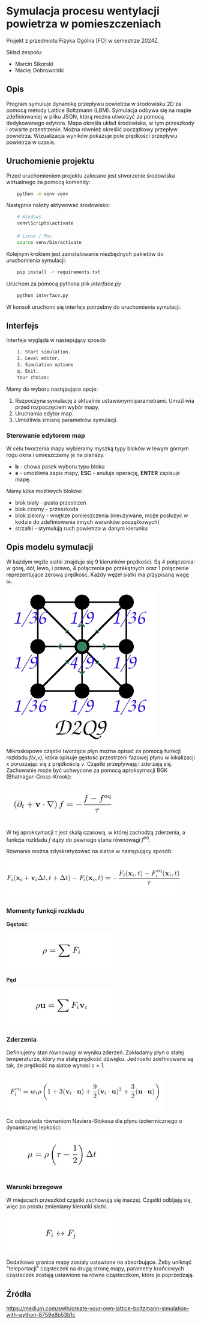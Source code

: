 # Symulacja procesu wentylacji powietrza w pomieszczeniach

Projekt z przedmiotu Fizyka Ogólna [FO] w semestrze 2024Z.

Skład zespołu:
- Marcin Sikorski
- Maciej Dobrowolski

## Opis
Program symuluje dynamikę przepływu powietrza w środowisku 2D za pomocą metody Lattice Boltzmann (LBM). Symulacja odbywa się na mapie zdefiniowaniej w pliku JSON, którą można utworzyć za pomocą dedykowanego edytora. Mapa określa układ środowiska, w tym przeszkody i otwarte przestrzenie. Można również określić początkowy przepływ powietrza. Wizualizacja wyników pokazuje pole prędkości przepływu powietrza w czasie.

## Uruchomienie projektu

Przed uruchomieniem projektu zalecane jest stworzenie środowiska wirtualnego za pomocą komendy:
```bash
    python -m venv venv
```
Następnie należy aktywować środowisko:
```bash
    # Windows
    venv\Scripts\activate

    # Linux / Mac
    source venv/bin/activate
```
Kolejnym krokiem jest zainstalowanie niezbędnych pakietów do uruchomienia symulacji:
```bash
    pip install -r requirements.txt
```
Uruchom za pomocą pythona plik _interface.py_
```bash
    python interface.py
```
W konsoli uruchomi się interfejs potrzebny do uruchomienia symulacji.

## Interfejs
Interfejs wygląda w nastepujący sposób
```bash
    1. Start simulation.
    2. Level editor.
    3. Simulation options
    q. Exit.
    Your choice:
```
Mamy do wyboru następujące opcje:
1. Rozpoczyna symulację z aktualnie ustawionymi parametrami. Umożliwia przed rozpoczęciem wybór mapy.
2. Uruchamia edytor map.
3. Umożliwia zmianę parametrów symulacji.

### Sterowanie edytorem map
W celu tworzenia mapy wybieramy myszką typy bloków w lewym górnym rogu okna i umieszczamy je na planszy.
- __b__ - chowa pasek wyboru typu bloku
- __s__ - umożliwia zapis mapy, __ESC__ - anuluje operację, __ENTER__ zapisuje mapę.

Mamy kilka możliwych bloków:
- blok biały - pusta przestrzeń
- blok czarny - przeszkoda
- blok zielony - wnętrze pomieszczenia (nieużywane, może posłużyć w kodzie do zdefiniowania innych warunków początkowych)
- strzałki - stymulują ruch powietrza w danym kierunku

## Opis modelu symulacji

W każdym węźle siatki znajduje się 9 kierunków prędkości. Są 4 połączenia: w górę, dół, lewo, i prawo, 4 połączenia po przekątnych oraz 1 połączenie reprezentujące zerową prędkość. Każdy węzeł siatki ma przypisaną wagę ω<sub>i</sub>

![Lattices](img/lattices.webp)

Mikroskopowe cząstki tworzące płyn można opisać za pomocą funkcji rozkładu _f(x,v)_, która opisuje gęstość przestrzeni fazowej płynu w lokalizacji x poruszając się z prędkością _v_.
Cząstki przepływają i zderzają się. Zachowanie może być uchwycone za pomocą aproksymacji BGK (Bhatnagar–Gross–Krook):

![Formula](img/formula.webp)

W tej aproksymacji _τ_ jest skalą czasową, w której zachodzą zderzenia, a funkcja rozkładu _f_ dąży do pewnego stanu równowagi _f<sup>eq</sup>_.

Równanie można zdyskretyzować na siatce w następujący sposób:

![Discrete fromula](img/discrete_formula.webp)

### Momenty funkcji rozkładu
__Gęstość__:

![Moment](img/moment.webp)

__Pęd__

![Momentum](img/momentum.webp)

### Zderzenia

Definiujemy stan równowagi w wyniku zderzeń. Zakładamy płyn o stałej temperaturze, który ma stałą prędkość dźwięku. Jednostki zdefiniowane są tak, że prędkość na siatce wynosi _c = 1_.

![Equilibrum](img/equilibrium.webp)

Co odpowiada równaniom Naviera-Stokesa dla płynu izotermicznego o dynamicznej lepkości:

![Navier-Stokes](img/navier-stokes.webp)

### Warunki brzegowe
W miejscach przeszkód cząstki zachowują się inaczej. Cząstki odbijają się, więc po prostu zmieniamy kierunki siatki.

![Navier-Stokes](img/fifj.webp)

Dodatkowo granice mapy zostały ustawione na absorbujące. Żeby uniknąć "teleportacji" cząsteczek na drugą stronę mapy, parametry krańcowych cząsteczek zostają ustawione na równe cząsteczkom, które je poprzedzają.


## Źródła
https://medium.com/swlh/create-your-own-lattice-boltzmann-simulation-with-python-8759e8b53b1c